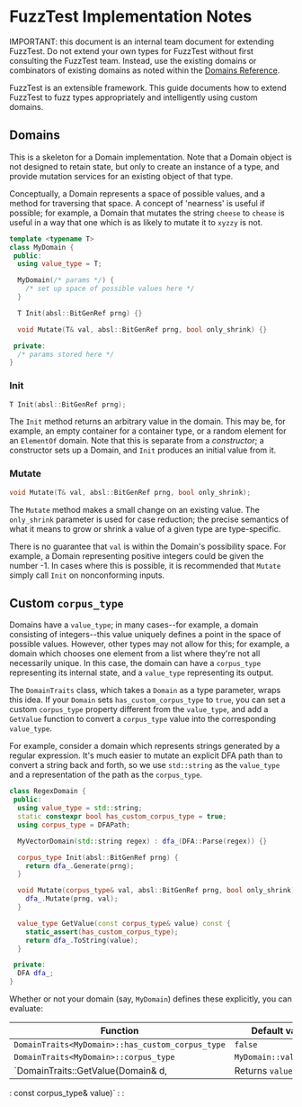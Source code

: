 # FuzzTest Implementation Notes

IMPORTANT: this document is an internal team document for extending
FuzzTest. Do not extend your own types for FuzzTest without first
consulting the
FuzzTest team.
Instead, use the existing domains or combinators of existing domains as noted
within the [Domains Reference](../domains-reference.md).

FuzzTest is an extensible framework. This guide documents how to extend
FuzzTest to fuzz types appropriately and intelligently using custom
domains.

## Domains

This is a skeleton for a Domain implementation. Note that a Domain object is not
designed to retain state, but only to create an instance of a type, and provide
mutation services for an existing object of that type.

Conceptually, a Domain represents a space of possible values, and a method for
traversing that space. A concept of 'nearness' is useful if possible; for
example, a Domain that mutates the string `cheese` to `chease` is useful in a
way that one which is as likely to mutate it to `xyzzy` is not.

```c++
template <typename T>
class MyDomain {
 public:
  using value_type = T;

  MyDomain(/* params */) {
    /* set up space of possible values here */
  }

  T Init(absl::BitGenRef prng) {}

  void Mutate(T& val, absl::BitGenRef prng, bool only_shrink) {}

 private:
  /* params stored here */
}
```

### Init

```c++
T Init(absl::BitGenRef prng);
```

The `Init` method returns an arbitrary value in the domain. This may be, for
example, an empty container for a container type, or a random element for an
`ElementOf` domain. Note that this is separate from a *constructor*; a
constructor sets up a Domain, and `Init` produces an initial value from it.

### Mutate

```c++
void Mutate(T& val, absl::BitGenRef prng, bool only_shrink);
```

The `Mutate` method makes a small change on an existing value. The `only_shrink`
parameter is used for case reduction; the precise semantics of what it means to
grow or shrink a value of a given type are type-specific.

There is no guarantee that `val` is within the Domain's possibility space. For
example, a Domain representing positive integers could be given the number -1.
In cases where this is possible, it is recommended that `Mutate` simply call
`Init` on nonconforming inputs.

## Custom `corpus_type`

Domains have a `value_type`; in many cases--for example, a domain consisting of
integers--this value uniquely defines a point in the space of possible values.
However, other types may not allow for this; for example, a domain which chooses
one element from a list where they're not all necessarily unique. In this case,
the domain can have a `corpus_type` representing its internal state, and a
`value_type` representing its output.

The `DomainTraits` class, which takes a `Domain` as a type parameter, wraps this
idea. If your `Domain` sets `has_custom_corpus_type` to `true`, you can set a
custom `corpus_type` property different from the `value_type`, and add a
`GetValue` function to convert a `corpus_type` value into the corresponding
`value_type`.

For example, consider a domain which represents strings generated by a regular
expression. It's much easier to mutate an explicit DFA path than to convert a
string back and forth, so we use `std::string` as the `value_type` and a
representation of the path as the `corpus_type`.

```c++
class RegexDomain {
 public:
  using value_type = std::string;
  static constexpr bool has_custom_corpus_type = true;
  using corpus_type = DFAPath;

  MyVectorDomain(std::string regex) : dfa_(DFA::Parse(regex)) {}

  corpus_type Init(absl::BitGenRef prng) {
    return dfa_.Generate(prng);
  }

  void Mutate(corpus_type& val, absl::BitGenRef prng, bool only_shrink) {
    dfa_.Mutate(prng, val);
  }

  value_type GetValue(const corpus_type& value) const {
    static_assert(has_custom_corpus_type);
    return dfa_.ToString(value);
  }

 private:
  DFA dfa_;
}
```

Whether or not your domain (say, `MyDomain`) defines these explicitly, you can
evaluate:

| Function                                         | Default value          |
| ------------------------------------------------ | ---------------------- |
| `DomainTraits<MyDomain>::has_custom_corpus_type` | `false`                |
| `DomainTraits<MyDomain>::corpus_type`            | `MyDomain::value_type` |
| `DomainTraits<MyDomain>::GetValue(Domain& d,     | Returns `value`.       |
: const corpus_type& value)`                       :                        :
